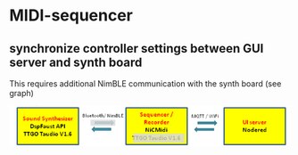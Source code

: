# MIDI-sequencer

## synchronize controller settings between GUI server and synth board

This requires additional NimBLE communication with the synth board (see graph)


![Architecture](https://github.com/goofy2k/MIDI-sequencer/blob/main/resources/architecture%20graphics%202.png)  

